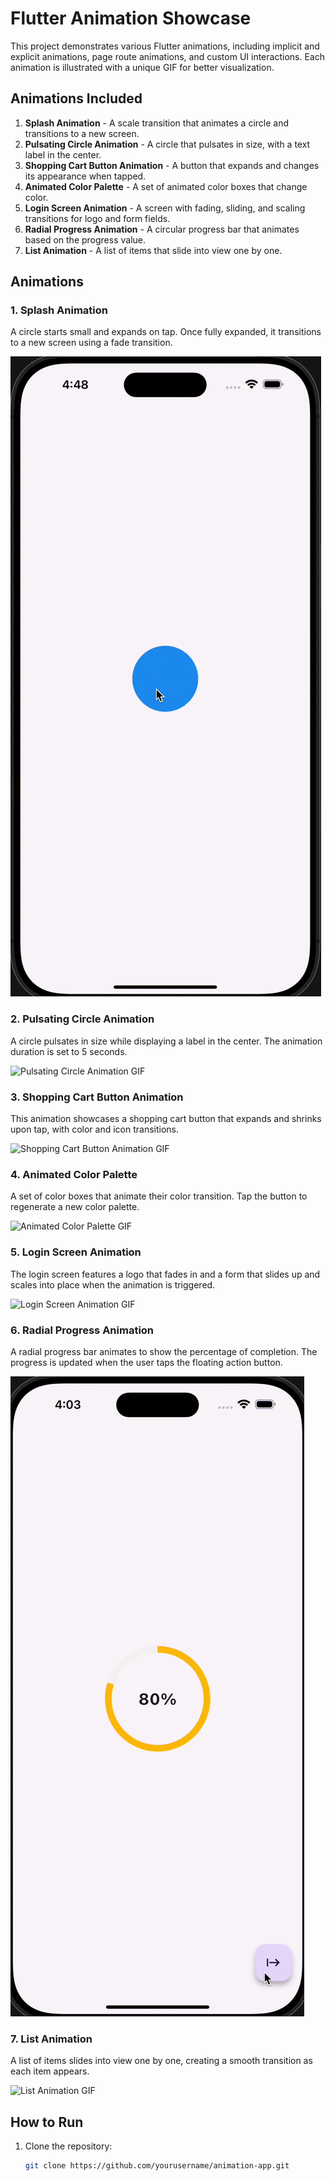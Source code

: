 # Flutter Animation Showcase

This project demonstrates various Flutter animations, including implicit and explicit animations, page route animations, and custom UI interactions. Each animation is illustrated with a unique GIF for better visualization.

## Animations Included

1. **Splash Animation** - A scale transition that animates a circle and transitions to a new screen.
2. **Pulsating Circle Animation** - A circle that pulsates in size, with a text label in the center.
3. **Shopping Cart Button Animation** - A button that expands and changes its appearance when tapped.
4. **Animated Color Palette** - A set of animated color boxes that change color.
5. **Login Screen Animation** - A screen with fading, sliding, and scaling transitions for logo and form fields.
6. **Radial Progress Animation** - A circular progress bar that animates based on the progress value.
7. **List Animation** - A list of items that slide into view one by one.

## Animations

### 1. **Splash Animation**
A circle starts small and expands on tap. Once fully expanded, it transitions to a new screen using a fade transition.

![Splash Animation GIF](splashanimation.gif)

### 2. **Pulsating Circle Animation**
A circle pulsates in size while displaying a label in the center. The animation duration is set to 5 seconds.

![Pulsating Circle Animation GIF](pulsatingcircleanimation.gif)

### 3. **Shopping Cart Button Animation**
This animation showcases a shopping cart button that expands and shrinks upon tap, with color and icon transitions.

![Shopping Cart Button Animation GIF](path_to_your_gif/shopping_cart_button.gif)

### 4. **Animated Color Palette**
A set of color boxes that animate their color transition. Tap the button to regenerate a new color palette.

![Animated Color Palette GIF](path_to_your_gif/color_palette.gif)

### 5. **Login Screen Animation**
The login screen features a logo that fades in and a form that slides up and scales into place when the animation is triggered.

![Login Screen Animation GIF](path_to_your_gif/login_screen.gif)

### 6. **Radial Progress Animation**
A radial progress bar animates to show the percentage of completion. The progress is updated when the user taps the floating action button.

![Radial Progress Animation GIF](progressbar.gif)

### 7. **List Animation**
A list of items slides into view one by one, creating a smooth transition as each item appears.

![List Animation GIF](path_to_your_gif/list_animation.gif)

## How to Run

1. Clone the repository:
   ```bash
   git clone https://github.com/yourusername/animation-app.git
